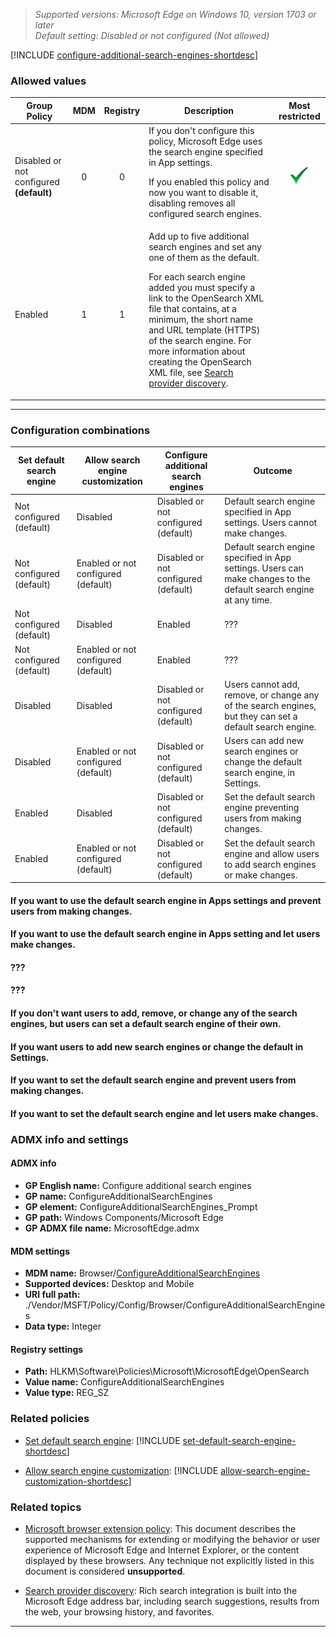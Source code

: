 <!-- ## Configure additional search engines -->
>*Supported versions: Microsoft Edge on Windows 10, version 1703 or later*<br>
>*Default setting:  Disabled or not configured (Not allowed)*

[!INCLUDE [configure-additional-search-engines-shortdesc](../shortdesc/configure-additional-search-engines-shortdesc.md)]

### Allowed values

|Group Policy  |MDM |Registry |Description |Most restricted |
|---|:---:|:---:|---|:---:|
|Disabled or not configured<br>**(default)** |0 |0 |If you don't configure this policy, Microsoft Edge uses the search engine specified in App settings.<p>If you enabled this policy and now you want to disable it, disabling removes all configured search engines.|![Most restricted value](../images/check-gn.png) |
|Enabled |1 |1 |Add up to five additional search engines and set any one of them as the default.<p>For each search engine added you must specify a link to the OpenSearch XML file that contains, at a minimum, the short name and URL template (HTTPS) of the search engine.  For more information about creating the OpenSearch XML file, see [Search provider discovery](https://developer.microsoft.com/en-us/microsoft-edge/platform/documentation/dev-guide/browser/search-provider-discovery/).  | |
---

### Configuration combinations

| **Set default search engine** | **Allow search engine customization** | **Configure additional search engines** | **Outcome** |
| --- | --- | --- | --- |
| Not configured (default) | Disabled | Disabled or not configured (default) | Default search engine specified in App settings. Users cannot make changes. |
| Not configured (default) | Enabled or not configured (default) | Disabled or not configured (default) | Default search engine specified in App settings. Users can make changes to the default search engine at any time. |
| Not configured (default) | Disabled | Enabled | ??? |
| Not configured (default) | Enabled or not configured (default) | Enabled | ??? |
| Disabled | Disabled | Disabled or not configured (default) | Users cannot add, remove, or change any of the search engines, but they can set a default search engine. |
| Disabled | Enabled or not configured (default) | Disabled or not configured (default) | Users can add new search engines or change the default search engine, in Settings. |
| Enabled | Disabled | Disabled or not configured (default) | Set the default search engine preventing users from making changes. |
| Enabled | Enabled or not configured (default) | Disabled or not configured (default) | Set the default search engine and allow users to add search engines or make changes. |

#### If you want to use the default search engine in Apps settings and prevent users from making changes.


#### If you want to use the default search engine in Apps setting and let users make changes.


#### ???


#### ???


#### If you don't want users to add, remove, or change any of the search engines, but users can set a default search engine of their own.


#### If you want users to add new search engines or change the default in Settings.


#### If you want to set the default search engine and prevent users from making changes.  


#### If you want to set the default search engine and let users make changes. 



### ADMX info and settings
#### ADMX info
- **GP English name:** Configure additional search engines
- **GP name:** ConfigureAdditionalSearchEngines
- **GP element:** ConfigureAdditionalSearchEngines_Prompt
- **GP path:** Windows Components/Microsoft Edge
- **GP ADMX file name:** MicrosoftEdge.admx

#### MDM settings
- **MDM name:** Browser/[ConfigureAdditionalSearchEngines](https://docs.microsoft.com/en-us/windows/client-management/mdm/policy-csp-browser#browser-configureadditionalsearchengines)
- **Supported devices:** Desktop and Mobile
- **URI full path:** ./Vendor/MSFT/Policy/Config/Browser/ConfigureAdditionalSearchEngines 
- **Data type:** Integer

#### Registry settings
- **Path:** HLKM\\Software\\Policies\\Microsoft\\MicrosoftEdge\\OpenSearch
- **Value name:** ConfigureAdditionalSearchEngines
- **Value type:** REG_SZ

### Related policies

- [Set default search engine](../available-policies.md\#set-default-search-engine): [!INCLUDE [set-default-search-engine-shortdesc](../shortdesc/set-default-search-engine-shortdesc.md)]

- [Allow search engine customization](../available-policies.md#allow-search-engine-customization): [!INCLUDE [allow-search-engine-customization-shortdesc](../shortdesc/allow-search-engine-customization-shortdesc.md)]


### Related topics

- [Microsoft browser extension policy](https://docs.microsoft.com/en-us/legal/windows/agreements/microsoft-browser-extension-policy): This document describes the supported mechanisms for extending or modifying the behavior or user experience of Microsoft Edge and Internet Explorer, or the content displayed by these browsers. Any technique not explicitly listed in this document is considered **unsupported**.

- [Search provider discovery](https://docs.microsoft.com/en-us/microsoft-edge/dev-guide/browser/search-provider-discovery): Rich search integration is built into the Microsoft Edge address bar, including search suggestions, results from the web, your browsing history, and favorites. 

<hr>